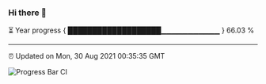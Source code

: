 ### Hi there 👋

⏳ Year progress { ███████████████████▁▁▁▁▁▁▁▁▁▁▁ } 66.03 %

---

⏰ Updated on Mon, 30 Aug 2021 00:35:35 GMT

![Progress Bar CI](https://github.com/liununu/liununu/workflows/Progress%20Bar%20CI/badge.svg)
